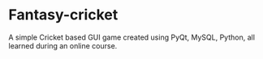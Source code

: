 # Fantasy-cricket
A simple Cricket based GUI game created using PyQt, MySQL, Python, all learned during an online course.
